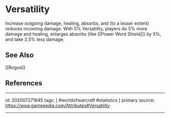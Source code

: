 # Versatility
Increase outgoing damage, healing, absorbs, and (to a lesser extent) reduces incoming damage. With 5% Versatility, players do 5% more damage and healing, enlarges absorbs (like [[Power Word Shield]]) by 5%, and take 2.5% less damage.

## See Also
[[Rogue]]

## References

---

id: 202007271845
tags: [ #worldofwarcraft #statistics ]
primary source: https://wow.gamepedia.com/Attributes#Versatility

---